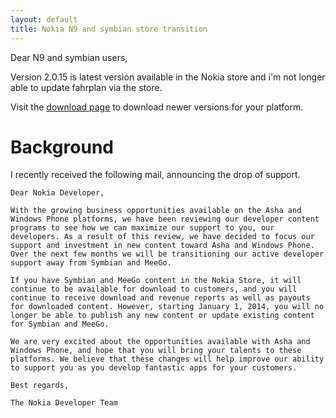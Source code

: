 ```yaml
---
layout: default
title: Nokia N9 and symbian store transition
---
```


Dear N9 and symbian users, 

Version 2.0.15 is latest version available in the Nokia store and i'm not longer able to update fahrplan via the store.

Visit the [download page][1] to download newer versions for your platform.

Background
==========

I recently received the following mail, announcing the drop of support.


    Dear Nokia Developer,

    With the growing business opportunities available on the Asha and
    Windows Phone platforms, we have been reviewing our developer content
    programs to see how we can maximize our support to you, our
    developers. As a result of this review, we have decided to focus our
    support and investment in new content toward Asha and Windows Phone.
    Over the next few months we will be transitioning our active developer
    support away from Symbian and MeeGo.

    If you have Symbian and MeeGo content in the Nokia Store, it will
    continue to be available for download to customers, and you will
    continue to receive download and revenue reports as well as payouts
    for downloaded content. However, starting January 1, 2014, you will no
    longer be able to publish any new content or update existing content
    for Symbian and MeeGo.

    We are very excited about the opportunities available with Asha and
    Windows Phone, and hope that you will bring your talents to these
    platforms. We believe that these changes will help improve our ability
    to support you as you develop fantastic apps for your customers.

    Best regards,

    The Nokia Developer Team


[1]: download